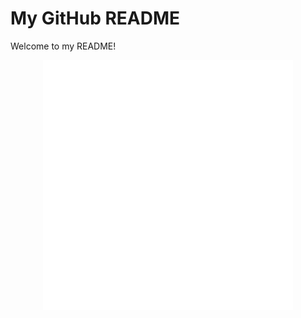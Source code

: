 
# My GitHub README

Welcome to my README!

<div align="center">
    <img src="example.svg" width="400" height="400" alt="css-in-readme">
</div>
